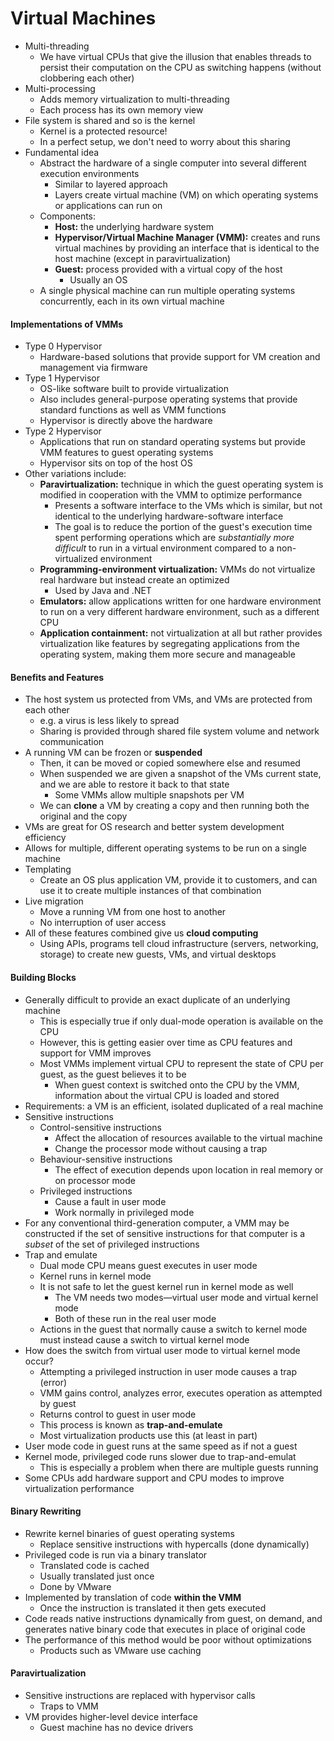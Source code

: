 # Virtual Machines

* Multi-threading
  * We have virtual CPUs that give the illusion that enables threads to persist their computation on the CPU as switching happens (without clobbering each other)
* Multi-processing
  * Adds memory virtualization to multi-threading
  * Each process has its own memory view
* File system is shared and so is the kernel
  * Kernel is a protected resource!
  * In a perfect setup, we don't need to worry about this sharing
* Fundamental idea
  * Abstract the hardware of a single computer into several different execution environments
    * Similar to layered approach
    * Layers create virtual machine (VM) on which operating systems or applications can run on
  * Components:
    * **Host:** the underlying hardware system
    * **Hypervisor/Virtual Machine Manager (VMM):** creates and runs virtual machines by providing an interface that is identical to the host machine (except in paravirtualization)
    * **Guest:** process provided with a virtual copy of the host
      * Usually an OS
  * A single physical machine can run multiple operating systems concurrently, each in its own virtual machine

#### Implementations of VMMs

* Type 0 Hypervisor
  * Hardware-based solutions that provide support for VM creation and management via firmware
* Type 1 Hypervisor
  * OS-like software built to provide virtualization
  * Also includes general-purpose operating systems that provide standard functions as well as VMM functions
  * Hypervisor is directly above the hardware
* Type 2 Hypervisor
  * Applications that run on standard operating systems but provide VMM features to guest operating systems
  * Hypervisor sits on top of the host OS
* Other variations include:
  * **Paravirtualization:** technique in which the guest operating system is modified in cooperation with the VMM to optimize performance
    * Presents a software interface to the VMs which is similar, but not identical to the  underlying hardware-software interface
    * The goal is to reduce the portion of the guest's execution time spent performing operations which are *substantially more difficult* to run in a virtual environment compared to a non-virtualized environment
  * **Programming-environment virtualization:** VMMs do not virtualize real hardware but instead create an optimized 
    * Used by Java and .NET
  * **Emulators:** allow applications written for one hardware environment to run on a very different hardware environment, such as a different CPU
  * **Application containment:** not virtualization at all but rather provides virtualization like features by segregating applications from the operating system, making them more secure and manageable

#### Benefits and Features

* The host system us protected from VMs, and VMs are protected from each other
  * e.g. a virus is less likely to spread
  * Sharing is provided through shared file system volume and network communication
* A running VM can be frozen or **suspended**
  * Then, it can be moved or copied somewhere else and resumed
  * When suspended we are given a snapshot of the VMs current state, and we are able to restore it back to that state
    * Some VMMs allow multiple snapshots per VM
  * We can **clone** a VM by creating a copy and then running both the original and the copy
* VMs are great for OS research and better system development efficiency
* Allows for multiple, different operating systems to be run on a single machine
* Templating
  * Create an OS plus application VM, provide it to customers, and can use it to create multiple instances of that combination
* Live migration
  * Move a running VM from one host to another
  * No interruption of user access
* All of these features combined give us **cloud computing**
  * Using APIs, programs tell cloud infrastructure (servers, networking, storage) to create new guests, VMs, and virtual desktops

#### Building Blocks

* Generally difficult to provide an exact duplicate of an underlying machine
  * This is especially true if only dual-mode operation is available on the CPU
  * However, this is getting easier over time as CPU features and support for VMM improves
  * Most VMMs implement virtual CPU to represent the state of CPU per guest, as the guest believes it to be
    * When guest context is switched onto the CPU by the VMM, information about the virtual CPU is loaded and stored
* Requirements: a VM is an efficient, isolated duplicated of a real machine
* Sensitive instructions
  * Control-sensitive instructions
    * Affect the allocation of resources available to the virtual machine
    * Change the processor mode without causing a trap
  * Behaviour-sensitive instructions
    * The effect of execution depends upon location in real memory or on processor mode
  * Privileged instructions
    * Cause a fault in user mode
    * Work normally in privileged mode
* For any conventional third-generation computer, a VMM may be constructed if the set of sensitive instructions for that computer is a *subset* of the set of privileged instructions
* Trap and emulate
  * Dual mode CPU means guest executes in user mode
  * Kernel runs in kernel mode
  * It is not safe to let the guest kernel run in kernel mode as well
    * The VM needs two modes—virtual user mode and virtual kernel mode
    * Both of these run in the real user mode
  * Actions in the guest that normally cause a switch to kernel mode must instead cause a switch to virtual kernel mode
* How does the switch from virtual user mode to virtual kernel mode occur?
  * Attempting a privileged instruction in user mode causes a trap (error)
  * VMM gains control, analyzes error, executes operation as attempted by guest
  * Returns control to guest in user mode
  * This process is known as **trap-and-emulate**
  * Most virtualization products use this (at least in part)
* User mode code in guest runs at the same speed as if not a guest
* Kernel mode, privileged code runs slower due to trap-and-emulat
  * This is especially a problem when there are multiple guests running
* Some CPUs add hardware support and CPU modes to improve virtualization performance

#### Binary Rewriting

* Rewrite kernel binaries of guest operating systems
  * Replace sensitive instructions with hypercalls (done dynamically)
* Privileged code is run via a binary translator
  * Translated code is cached
  * Usually translated just once
  * Done by VMware
* Implemented by translation of code **within the VMM**
  * Once the instruction is translated it then gets executed
* Code reads native instructions dynamically from guest, on demand, and generates native binary code that executes in place of original code
* The performance of this method would be poor without optimizations
  * Products such as VMware use caching

#### Paravirtualization

- Sensitive instructions are replaced with hypervisor calls
  - Traps to VMM
- VM provides higher-level device interface
  - Guest machine has no device drivers